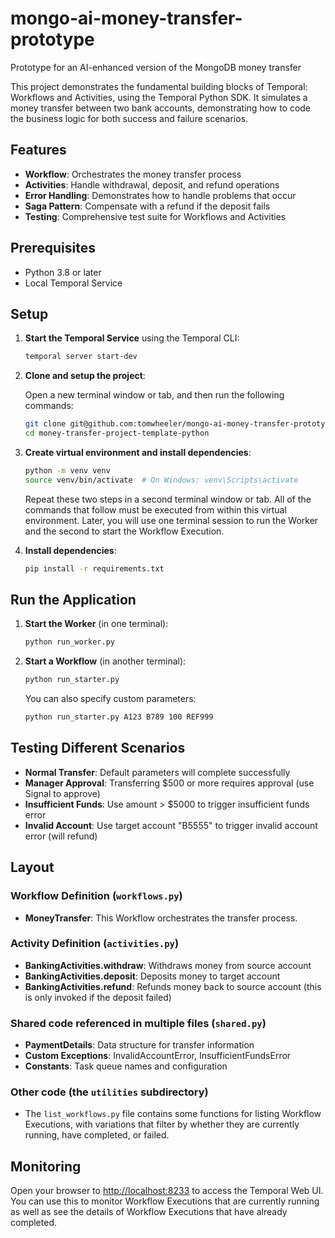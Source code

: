 # mongo-ai-money-transfer-prototype
Prototype for an AI-enhanced version of the MongoDB money transfer

This project demonstrates the fundamental building blocks of Temporal: 
Workflows and Activities, using the Temporal Python SDK. It simulates 
a money transfer between two bank accounts, demonstrating how to code
the business logic for both success and failure scenarios.

## Features

- **Workflow**: Orchestrates the money transfer process
- **Activities**: Handle withdrawal, deposit, and refund operations
- **Error Handling**: Demonstrates how to handle problems that occur
- **Saga Pattern**: Compensate with a refund if the deposit fails
- **Testing**: Comprehensive test suite for Workflows and Activities

## Prerequisites

- Python 3.8 or later
- Local Temporal Service

## Setup

1. **Start the Temporal Service** using the Temporal CLI:
   ```bash
   temporal server start-dev
   ```

2. **Clone and setup the project**:

   Open a new terminal window or tab, and then run the following 
   commands:

   ```bash
   git clone git@github.com:tomwheeler/mongo-ai-money-transfer-prototype.git
   cd money-transfer-project-template-python
   ```

3. **Create virtual environment and install dependencies**:
   ```bash
   python -m venv venv
   source venv/bin/activate  # On Windows: venv\Scripts\activate
   ```
   Repeat these two steps in a second terminal window or tab. 
   All of the commands that follow must be executed from within
   this virtual environment. Later, you will use one terminal session
   to run the Worker and the second to start the Workflow Execution.

3. **Install dependencies**:
   ```bash
   pip install -r requirements.txt
   ```

## Run the Application

1. **Start the Worker** (in one terminal):
   ```bash
   python run_worker.py
   ```

2. **Start a Workflow** (in another terminal):
   ```bash
   python run_starter.py
   ```

   You can also specify custom parameters:
   ```bash
   python run_starter.py A123 B789 100 REF999
   ```

## Testing Different Scenarios

- **Normal Transfer**: Default parameters will complete successfully
- **Manager Approval**: Transferring $500 or more requires approval (use Signal to approve)
- **Insufficient Funds**: Use amount > $5000 to trigger insufficient funds error
- **Invalid Account**: Use target account "B5555" to trigger invalid account error (will refund)

## Layout

### Workflow Definition (`workflows.py`)
- **MoneyTransfer**: This Workflow orchestrates the transfer process.

### Activity Definition (`activities.py`)
- **BankingActivities.withdraw**: Withdraws money from source account
- **BankingActivities.deposit**: Deposits money to target account
- **BankingActivities.refund**: Refunds money back to source account (this
  is only invoked if the deposit failed)

### Shared code referenced in multiple files (`shared.py`)
- **PaymentDetails**: Data structure for transfer information
- **Custom Exceptions**: InvalidAccountError, InsufficientFundsError
- **Constants**: Task queue names and configuration

### Other code (the `utilities` subdirectory)
- The `list_workflows.py` file contains some functions for listing
  Workflow Executions, with variations that filter by whether they
  are currently running, have completed, or failed. 

## Monitoring
Open your browser to <http://localhost:8233> to access the Temporal
Web UI. You can use this to monitor Workflow Executions that are 
currently running as well as see the details of Workflow Executions
that have already completed.
